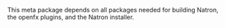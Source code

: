 This meta package depends on all packages needed for building Natron, the openfx plugins, and the Natron installer.